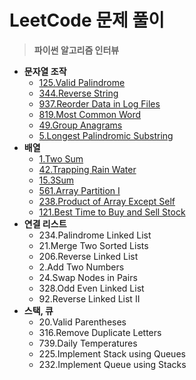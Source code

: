 # LeetCode 문제 풀이



> **파이썬 알고리즘 인터뷰**

* **문자열 조작**
  * [125.Valid Palindrome](https://github.com/p-chanmin/TIL/blob/main/Algorithm/LeetCode/LeetCode%20125.Valid%20Palindrome.md)
  * [344.Reverse String](https://github.com/p-chanmin/TIL/blob/main/Algorithm/LeetCode/LeetCode%20344.Reverse%20String.md)
  * [937.Reorder Data in Log Files](https://github.com/p-chanmin/TIL/blob/main/Algorithm/LeetCode/LeetCode%20937.Reorder%20Data%20in%20Log%20Files.md)
  * [819.Most Common Word](https://github.com/p-chanmin/TIL/blob/main/Algorithm/LeetCode/LeetCode%20819.Most%20Common%20Word.md)
  * [49.Group Anagrams](https://github.com/p-chanmin/TIL/blob/main/Algorithm/LeetCode/LeetCode%2049.Group%20Anagrams.md)
  * [5.Longest Palindromic Substring](https://github.com/p-chanmin/TIL/blob/main/Algorithm/LeetCode/LeetCode%205.Longest%20Palindromic%20Substring.md)
* **배열**
  * [1.Two Sum](https://github.com/p-chanmin/TIL/blob/main/Algorithm/LeetCode/LeetCode%201.Two%20Sum.md)
  * [42.Trapping Rain Water](https://github.com/p-chanmin/TIL/blob/main/Algorithm/LeetCode/LeetCode%2042.Trapping%20Rain%20Water.md)
  * [15.3Sum](https://github.com/p-chanmin/TIL/blob/main/Algorithm/LeetCode/LeetCode%2015.3Sum.md)
  * [561.Array Partition I](https://github.com/p-chanmin/TIL/blob/main/Algorithm/LeetCode/LeetCode%20561.Array%20Partition%20I.md)
  * [238.Product of Array Except Self](https://github.com/p-chanmin/TIL/blob/main/Algorithm/LeetCode/LeetCode%20238.Product%20of%20Array%20Except%20Self.md)
  * [121.Best Time to Buy and Sell Stock](https://github.com/p-chanmin/TIL/blob/main/Algorithm/LeetCode/LeetCode%20121.Best%20Time%20to%20Buy%20and%20Sell%20Stock.md)
* **연결 리스트**
  * 234.Palindrome Linked List
  * 21.Merge Two Sorted Lists
  * 206.Reverse Linked List
  * 2.Add Two Numbers
  * 24.Swap Nodes in Pairs
  * 328.Odd Even Linked List
  * 92.Reverse Linked List II
* **스택, 큐**
  * 20.Valid Parentheses
  *  316.Remove Duplicate Letters
  * 739.Daily Temperatures
  * 225.Implement Stack using Queues
  * 232.Implement Queue using Stacks